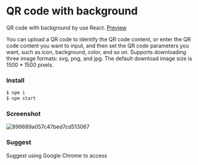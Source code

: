 # QR code with background

QR code with background by use React. [Preview](https://sansui-d.github.io/QRCode/) 

You can upload a QR code to identify the QR code content, 
or enter the QR code content you want to input, 
and then set the QR code parameters you want, 
such as icon, background, color, and so on. 
Supports downloading three image formats: svg, png, and jpg. 
The default download image size is 1500 * 1500 pixels.

### Install
```sh
$ npm i 
$ npm start
```
### Screenshot
![899689a057c47bed7cd513067](https://github.com/sansui-d/QRCode/assets/71920152/afd464a6-d242-4500-8e0e-1ed41419f2b8)
### Suggest
Suggest using Google Chrome to access
